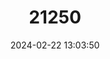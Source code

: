 ---
title: "21250"
category: "Syncaris pasadenae"
draft: false
date: 2024-02-22 13:03:50
languages:
  English: ["Pasadena Freshwater Shrimp", "Pasadena Shrimp"]
---